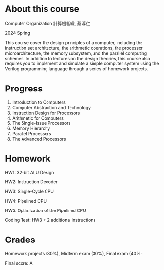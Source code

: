 # About this course
Computer Organization 計算機組織, 蔡淳仁

2024 Spring

This course cover the design principles of a computer, including the instruction set architecture, the arithmetic operations, the processor microarchitecture, the memory subsystem, and the parallel computing schemes. In addition to lectures on the design theories, this course also requires you to implement and simulate a simple computer system using the Verilog programming language through a series of homework projects.

# Progress
1. Introduction to Computers
2. Computer Abstraction and Technology
3. Instruction Design for Processors
4. Arithmetic for Computers
5. The Single-Issue Processors
6. Memory Hierarchy
7. Parallel Processors
8. The Advanced Processors

# Homework
HW1: 32-bit ALU Design

HW2: Instruction Decoder

HW3: Single-Cycle CPU

HW4: Pipelined CPU

HW5: Optimization of the Pipelined CPU

Coding Test: HW3 + 2 additional instructions

# Grades
Homework projects (30%), Midterm exam (30%), Final exam (40%)

Final score: A
